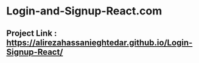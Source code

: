 # Login-and-Signup-React.com

## Project Link : https://alirezahassanieghtedar.github.io/Login-Signup-React/
